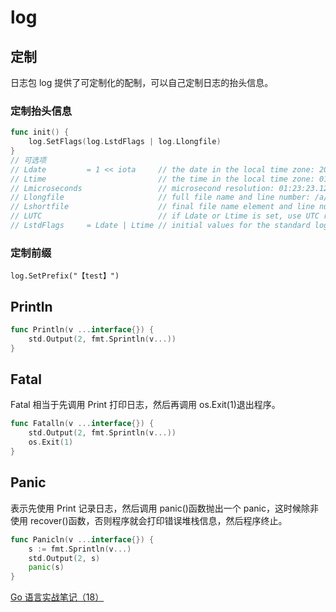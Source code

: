# log

## 定制

日志包 log 提供了可定制化的配制，可以自己定制日志的抬头信息。

### 定制抬头信息

```go
func init() {
	log.SetFlags(log.LstdFlags | log.Llongfile)
}
// 可选项
// Ldate         = 1 << iota     // the date in the local time zone: 2009/01/23
// Ltime                         // the time in the local time zone: 01:23:23
// Lmicroseconds                 // microsecond resolution: 01:23:23.123123.  assumes Ltime.
// Llongfile                     // full file name and line number: /a/b/c/d.go:23
// Lshortfile                    // final file name element and line number: d.go:23. overrides Llongfile
// LUTC                          // if Ldate or Ltime is set, use UTC rather than the local time zone
// LstdFlags     = Ldate | Ltime // initial values for the standard logger
```

### 定制前缀

`log.SetPrefix("【test】")`

## Println

```go
func Println(v ...interface{}) {
	std.Output(2, fmt.Sprintln(v...))
}
```

## Fatal

Fatal 相当于先调用 Print 打印日志，然后再调用 os.Exit(1)退出程序。

```go
func Fatalln(v ...interface{}) {
	std.Output(2, fmt.Sprintln(v...))
	os.Exit(1)
}
```

## Panic

表示先使用 Print 记录日志，然后调用 panic()函数抛出一个 panic，这时候除非使用 recover()函数，否则程序就会打印错误堆栈信息，然后程序终止。

```go
func Panicln(v ...interface{}) {
	s := fmt.Sprintln(v...)
	std.Output(2, s)
	panic(s)
}
```

[Go 语言实战笔记（18）](https://www.flysnow.org/2017/05/06/go-in-action-go-log.html)
